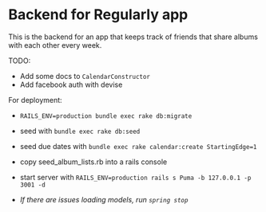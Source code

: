# Backend for Regularly app

This is the backend for an app that keeps track of friends that share albums with each other every week.

TODO: 

  - Add some docs to `CalendarConstructor`
  - Add facebook auth with devise

For deployment:

  - `RAILS_ENV=production bundle exec rake db:migrate`
  - seed with `bundle exec rake db:seed`
  - seed due dates with `bundle exec rake calendar:create StartingEdge=1`
  - copy seed_album_lists.rb into a rails console
  - start server with `RAILS_ENV=production rails s Puma -b 127.0.0.1 -p 3001 -d`

  - *If there are issues loading models, run `spring stop`*
